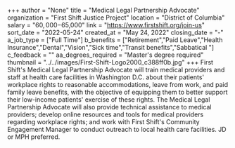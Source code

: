 +++
author = "None"
title = "Medical Legal Partnership Advocate"
organization = "First Shift Justice Project"
location = "District of Columbia"
salary = "$60,000-$65,000"
link = "https://www.firstshift.org/join-us"
sort_date = "2022-05-24"
created_at = "May 24, 2022"
closing_date = "-"
a_job_type = ["Full Time"]
b_benefits = ["Retirement","Paid Leave","Health Insurance","Dental","Vision","Sick time","Transit benefits","Sabbatical "]
c_feedback = ""
aa_degrees_required = "Master's degree required"
thumbnail = "../../images/First-Shift-Logo2000_c388ff0b.jpg"
+++
First Shift's Medical Legal Partnership Advocate will train medical providers and staff at health care facilities in Washington D.C. about their patients' workplace rights to reasonable accommodations, leave from work, and paid family leave benefits, with the objective of equipping them to better support their low-income patients' exercise of these rights. The Medical Legal Partnership Advocate will also provide technical assistance to medical providers; develop online resources and tools for medical providers regarding workplace rights; and work with First Shift's Community Engagement Manager to conduct outreach to local health care facilities. JD or  MPH preferred.
